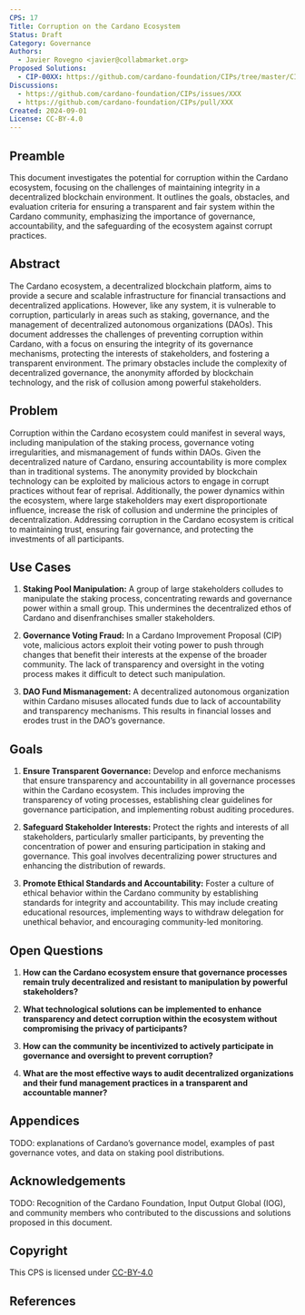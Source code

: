 ```yaml
---
CPS: 17
Title: Corruption on the Cardano Ecosystem
Status: Draft
Category: Governance
Authors:
  - Javier Rovegno <javier@collabmarket.org>
Proposed Solutions:
  - CIP-00XX: https://github.com/cardano-foundation/CIPs/tree/master/CIP-00XX
Discussions:
  - https://github.com/cardano-foundation/CIPs/issues/XXX
  - https://github.com/cardano-foundation/CIPs/pull/XXX
Created: 2024-09-01
License: CC-BY-4.0
---
```


## Preamble
This document investigates the potential for corruption within the Cardano ecosystem, focusing on the challenges of maintaining integrity in a decentralized blockchain environment. It outlines the goals, obstacles, and evaluation criteria for ensuring a transparent and fair system within the Cardano community, emphasizing the importance of governance, accountability, and the safeguarding of the ecosystem against corrupt practices.

## Abstract
The Cardano ecosystem, a decentralized blockchain platform, aims to provide a secure and scalable infrastructure for financial transactions and decentralized applications. However, like any system, it is vulnerable to corruption, particularly in areas such as staking, governance, and the management of decentralized autonomous organizations (DAOs). This document addresses the challenges of preventing corruption within Cardano, with a focus on ensuring the integrity of its governance mechanisms, protecting the interests of stakeholders, and fostering a transparent environment. The primary obstacles include the complexity of decentralized governance, the anonymity afforded by blockchain technology, and the risk of collusion among powerful stakeholders.

## Problem
Corruption within the Cardano ecosystem could manifest in several ways, including manipulation of the staking process, governance voting irregularities, and mismanagement of funds within DAOs. Given the decentralized nature of Cardano, ensuring accountability is more complex than in traditional systems. The anonymity provided by blockchain technology can be exploited by malicious actors to engage in corrupt practices without fear of reprisal. Additionally, the power dynamics within the ecosystem, where large stakeholders may exert disproportionate influence, increase the risk of collusion and undermine the principles of decentralization. Addressing corruption in the Cardano ecosystem is critical to maintaining trust, ensuring fair governance, and protecting the investments of all participants.

## Use Cases
1. **Staking Pool Manipulation:** A group of large stakeholders colludes to manipulate the staking process, concentrating rewards and governance power within a small group. This undermines the decentralized ethos of Cardano and disenfranchises smaller stakeholders.
   
2. **Governance Voting Fraud:** In a Cardano Improvement Proposal (CIP) vote, malicious actors exploit their voting power to push through changes that benefit their interests at the expense of the broader community. The lack of transparency and oversight in the voting process makes it difficult to detect such manipulation.
   
3. **DAO Fund Mismanagement:** A decentralized autonomous organization within Cardano misuses allocated funds due to lack of accountability and transparency mechanisms. This results in financial losses and erodes trust in the DAO’s governance.

## Goals
1. **Ensure Transparent Governance:** Develop and enforce mechanisms that ensure transparency and accountability in all governance processes within the Cardano ecosystem. This includes improving the transparency of voting processes, establishing clear guidelines for governance participation, and implementing robust auditing procedures.
   
2. **Safeguard Stakeholder Interests:** Protect the rights and interests of all stakeholders, particularly smaller participants, by preventing the concentration of power and ensuring participation in staking and governance. This goal involves decentralizing power structures and enhancing the distribution of rewards.
   
3. **Promote Ethical Standards and Accountability:** Foster a culture of ethical behavior within the Cardano community by establishing standards for integrity and accountability. This may include creating educational resources, implementing ways to withdraw delegation for unethical behavior, and encouraging community-led monitoring.

## Open Questions
1. **How can the Cardano ecosystem ensure that governance processes remain truly decentralized and resistant to manipulation by powerful stakeholders?**
   
2. **What technological solutions can be implemented to enhance transparency and detect corruption within the ecosystem without compromising the privacy of participants?**
   
3. **How can the community be incentivized to actively participate in governance and oversight to prevent corruption?**
   
4. **What are the most effective ways to audit decentralized organizations and their fund management practices in a transparent and accountable manner?**

## Appendices 

TODO: explanations of Cardano’s governance model, examples of past governance votes, and data on staking pool distributions.

## Acknowledgements 
TODO: Recognition of the Cardano Foundation, Input Output Global (IOG), and community members who contributed to the discussions and solutions proposed in this document.

## Copyright

This CPS is licensed under [CC-BY-4.0]

## References

[CIP-XXX]:https://github.com/cardano-foundation/CIPs/tree/master/CIP-00XXX

[CC-BY-4.0]:https://creativecommons.org/licenses/by/4.0/legalcode
